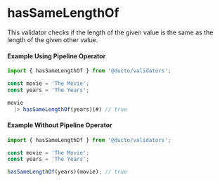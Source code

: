# hasSameLengthOf

This validator checks if the length of the given value is the same as the length of the given other value.

#### Example Using Pipeline Operator

```javascript
import { hasSameLengthOf } from '@ducto/validators';

const movie = 'The Movie';
const years = 'The Years';

movie
  |> hasSameLengthOf(years)(#) // true

```

#### Example Without Pipeline Operator

```javascript
import { hasSameLengthOf } from '@ducto/validators';

const movie = 'The Movie';
const years = 'The Years';

hasSameLengthOf(years)(movie); // true
```

